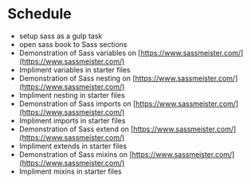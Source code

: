 # Schedule

-   setup sass as a gulp task
-   open sass book to Sass sections
-   Demonstration of Sass variables on [https://www.sassmeister.com/](https://www.sassmeister.com/)
-   Impliment variables in starter files
-   Demonstration of Sass nesting on [https://www.sassmeister.com/](https://www.sassmeister.com/)
-   Impliment nesting in starter files
-   Demonstration of Sass imports on [https://www.sassmeister.com/](https://www.sassmeister.com/)
-   Impliment imports in starter files
-   Demonstration of Sass extend on [https://www.sassmeister.com/](https://www.sassmeister.com/)
-   Impliment extends in starter files
-   Demonstration of Sass mixins on [https://www.sassmeister.com/](https://www.sassmeister.com/)
-   Impliment mixins in starter files
